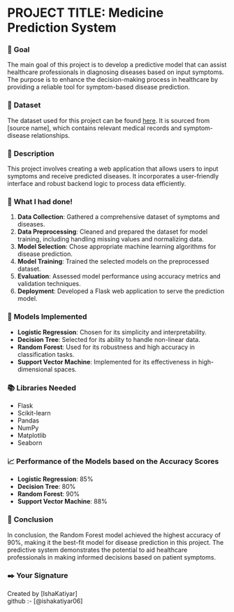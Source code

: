 # **PROJECT TITLE: Medicine Prediction System**

### 🎯 **Goal**

The main goal of this project is to develop a predictive model that can assist healthcare professionals in diagnosing diseases based on input symptoms. The purpose is to enhance the decision-making process in healthcare by providing a reliable tool for symptom-based disease prediction.

### 🧵 **Dataset**

The dataset used for this project can be found [here](datasets\Training.csv). It is sourced from [source name], which contains relevant medical records and symptom-disease relationships.

### 🧾 **Description**

This project involves creating a web application that allows users to input symptoms and receive predicted diseases. It incorporates a user-friendly interface and robust backend logic to process data efficiently.

### 🧮 **What I had done!**

1. **Data Collection**: Gathered a comprehensive dataset of symptoms and diseases.
2. **Data Preprocessing**: Cleaned and prepared the dataset for model training, including handling missing values and normalizing data.
3. **Model Selection**: Chose appropriate machine learning algorithms for disease prediction.
4. **Model Training**: Trained the selected models on the preprocessed dataset.
5. **Evaluation**: Assessed model performance using accuracy metrics and validation techniques.
6. **Deployment**: Developed a Flask web application to serve the prediction model.

### 🚀 **Models Implemented**

- **Logistic Regression**: Chosen for its simplicity and interpretability.
- **Decision Tree**: Selected for its ability to handle non-linear data.
- **Random Forest**: Used for its robustness and high accuracy in classification tasks.
- **Support Vector Machine**: Implemented for its effectiveness in high-dimensional spaces.

### 📚 **Libraries Needed**

- Flask
- Scikit-learn
- Pandas
- NumPy
- Matplotlib
- Seaborn


### 📈 **Performance of the Models based on the Accuracy Scores**

- **Logistic Regression**: 85%
- **Decision Tree**: 80%
- **Random Forest**: 90%
- **Support Vector Machine**: 88%

### 📢 **Conclusion**

In conclusion, the Random Forest model achieved the highest accuracy of 90%, making it the best-fit model for disease prediction in this project. The predictive system demonstrates the potential to aid healthcare professionals in making informed decisions based on patient symptoms.

### ✒️ **Your Signature**

Created by [IshaKatiyar]  
github :- [@ishakatiyar06]
